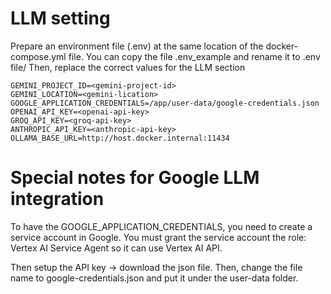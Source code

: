 # LLM setting

Prepare an environment file (.env) at the same location of the docker-compose.yml file. You can copy the file .env_example and rename it to .env file/
Then, replace the correct values for the LLM section

```shell
GEMINI_PROJECT_ID=<gemini-project-id>
GEMINI_LOCATION=<gemini-lication>
GOOGLE_APPLICATION_CREDENTIALS=/app/user-data/google-credentials.json
OPENAI_API_KEY=<openai-api-key>
GROQ_API_KEY=<groq-api-key>
ANTHROPIC_API_KEY=<anthropic-api-key>
OLLAMA_BASE_URL=http://host.docker.internal:11434

```

# Special notes for Google LLM integration

To have the GOOGLE_APPLICATION_CREDENTIALS, you need to create a service account in Google. 
You must grant the service account the role: Vertex AI Service Agent so it can use Vertex AI API.

Then setup the API key -> download the json file. Then, change the file name to google-credentials.json and put it under the user-data folder.
